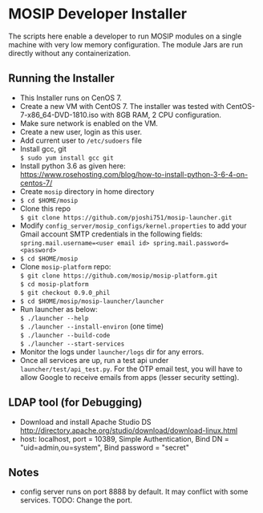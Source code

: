 # MOSIP Developer Installer

The scripts here enable a developer to run MOSIP modules on a single machine with very low memory configuration.  The module Jars are run directly without any containerization.  

## Running the Installer

- This Installer runs on CenOS 7.
- Create a new VM with CentOS 7. The installer was tested with CentOS-7-x86_64-DVD-1810.iso with 8GB RAM, 2 CPU configuration.
- Make sure network is enabled on the VM.
- Create a new user, login as this user.
- Add current user to `/etc/sudoers` file 
- Install gcc, git  
`$ sudo yum install gcc git`
- Install python 3.6 as given here:  
https://www.rosehosting.com/blog/how-to-install-python-3-6-4-on-centos-7/
- Create `mosip` directory in home directory
- `$ cd $HOME/mosip`
- Clone this repo  
`$ git clone https://github.com/pjoshi751/mosip-launcher.git`
- Modify `config_server/mosip_configs/kernel.properties` to add your Gmail account SMTP credentials in the following fields:  
`spring.mail.username=<user email id>
 spring.mail.password=<password>`
- `$ cd $HOME/mosip` 
- Clone `mosip-platform` repo:  
`$ git clone https://github.com/mosip/mosip-platform.git`    
`$ cd mosip-platform`  
`$ git checkout 0.9.0_phil`  
- `$ cd $HOME/mosip/mosip-launcher/launcher`
- Run launcher as below:  
`$ ./launcher --help`  
`$ ./launcher --install-environ` (one time)  
`$ ./launcher --build-code`  
`$ ./launcher --start-services`  
- Monitor the logs under `launcher/logs` dir for any errors.
- Once all services are up, run a test api under `launcher/test/api_test.py`. For the OTP email test, you will have to allow Google to receive emails from apps (lesser security setting).


## LDAP tool (for Debugging)
- Download and install Apache Studio DS
http://directory.apache.org/studio/download/download-linux.html
- host: localhost, port = 10389, Simple Authentication, Bind DN = "uid=admin,ou=system", Bind password = "secret"

## Notes
- config server runs on port 8888 by default.  It may conflict with some services. TODO: Change the port.


